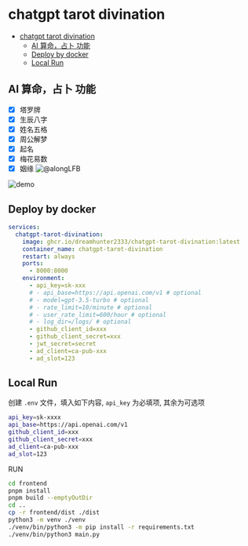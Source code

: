 # chatgpt tarot divination

- [chatgpt tarot divination](#chatgpt-tarot-divination)
  - [AI 算命，占卜 功能](#ai-算命占卜-功能)
  - [Deploy by docker](#deploy-by-docker)
  - [Local Run](#local-run)

## AI 算命，占卜 功能

- [x] 塔罗牌
- [x] 生辰八字
- [x] 姓名五格
- [x] 周公解梦
- [x] 起名
- [x] 梅花易数
- [x] 姻缘 ![@alongLFB](https://github.com/alongLFB)

![demo](assets/demo.png)

## Deploy by docker

```yaml
services:
  chatgpt-tarot-divination:
    image: ghcr.io/dreamhunter2333/chatgpt-tarot-divination:latest
    container_name: chatgpt-tarot-divination
    restart: always
    ports:
      - 8000:8000
    environment:
      - api_key=sk-xxx
      # - api_base=https://api.openai.com/v1 # optional
      # - model=gpt-3.5-turbo # optional
      # - rate_limit=10/minute # optional
      # - user_rate_limit=600/hour # optional
      # - log_dir=/logs/ # optional
      - github_client_id=xxx
      - github_client_secret=xxx
      - jwt_secret=secret
      - ad_client=ca-pub-xxx
      - ad_slot=123
```

## Local Run

创建 `.env` 文件，填入如下内容, `api_key` 为必填项, 其余为可选项

```bash
api_key=sk-xxxx
api_base=https://api.openai.com/v1
github_client_id=xxx
github_client_secret=xxx
ad_client=ca-pub-xxx
ad_slot=123
```

RUN

```bash
cd frontend
pnpm install
pnpm build --emptyOutDir
cd ..
cp -r frontend/dist ./dist
python3 -m venv ./venv
./venv/bin/python3 -m pip install -r requirements.txt
./venv/bin/python3 main.py
```

